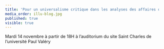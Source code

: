 ```yaml
---
title: 'Pour un universalisme critique dans les analyses des affaires de la Cité, avec Mondher Kilani, anthropologue'
media_order: illu-blog.jpg
published: true
visible: true
---
```


Mardi 14 novembre à partir de 18H à l’auditorium du site Saint Charles de l’université Paul Valéry 